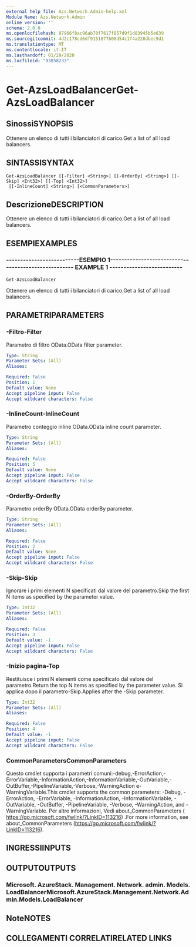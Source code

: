 ```yaml
---
external help file: Azs.Network.Admin-help.xml
Module Name: Azs.Network.Admin
online version: ''
schema: 2.0.0
ms.openlocfilehash: 87966f8ac96ab70f7617f857d9f1d83945b5e639
ms.sourcegitcommit: 4d2c178cd6df9151877b08d54c1f4a228dbec9d1
ms.translationtype: MT
ms.contentlocale: it-IT
ms.lasthandoff: 01/29/2020
ms.locfileid: "93858233"
---
```

# <span data-ttu-id="85942-101">Get-AzsLoadBalancer</span><span class="sxs-lookup"><span data-stu-id="85942-101">Get-AzsLoadBalancer</span></span>

## <span data-ttu-id="85942-102">Sinossi</span><span class="sxs-lookup"><span data-stu-id="85942-102">SYNOPSIS</span></span>
<span data-ttu-id="85942-103">Ottenere un elenco di tutti i bilanciatori di carico.</span><span class="sxs-lookup"><span data-stu-id="85942-103">Get a list of all load balancers.</span></span>

## <span data-ttu-id="85942-104">SINTASSI</span><span class="sxs-lookup"><span data-stu-id="85942-104">SYNTAX</span></span>

```
Get-AzsLoadBalancer [[-Filter] <String>] [[-OrderBy] <String>] [[-Skip] <Int32>] [[-Top] <Int32>]
 [[-InlineCount] <String>] [<CommonParameters>]
```

## <span data-ttu-id="85942-105">Descrizione</span><span class="sxs-lookup"><span data-stu-id="85942-105">DESCRIPTION</span></span>
<span data-ttu-id="85942-106">Ottenere un elenco di tutti i bilanciatori di carico.</span><span class="sxs-lookup"><span data-stu-id="85942-106">Get a list of all load balancers.</span></span>

## <span data-ttu-id="85942-107">ESEMPI</span><span class="sxs-lookup"><span data-stu-id="85942-107">EXAMPLES</span></span>

### <span data-ttu-id="85942-108">--------------------------ESEMPIO 1--------------------------</span><span class="sxs-lookup"><span data-stu-id="85942-108">-------------------------- EXAMPLE 1 --------------------------</span></span>
```
Get-AzsLoadBalancer
```

<span data-ttu-id="85942-109">Ottenere un elenco di tutti i bilanciatori di carico.</span><span class="sxs-lookup"><span data-stu-id="85942-109">Get a list of all load balancers.</span></span>

## <span data-ttu-id="85942-110">PARAMETRI</span><span class="sxs-lookup"><span data-stu-id="85942-110">PARAMETERS</span></span>

### <span data-ttu-id="85942-111">-Filtro</span><span class="sxs-lookup"><span data-stu-id="85942-111">-Filter</span></span>
<span data-ttu-id="85942-112">Parametro di filtro OData.</span><span class="sxs-lookup"><span data-stu-id="85942-112">OData filter parameter.</span></span>

```yaml
Type: String
Parameter Sets: (All)
Aliases: 

Required: False
Position: 1
Default value: None
Accept pipeline input: False
Accept wildcard characters: False
```

### <span data-ttu-id="85942-113">-InlineCount</span><span class="sxs-lookup"><span data-stu-id="85942-113">-InlineCount</span></span>
<span data-ttu-id="85942-114">Parametro conteggio inline OData.</span><span class="sxs-lookup"><span data-stu-id="85942-114">OData inline count parameter.</span></span>

```yaml
Type: String
Parameter Sets: (All)
Aliases: 

Required: False
Position: 5
Default value: None
Accept pipeline input: False
Accept wildcard characters: False
```

### <span data-ttu-id="85942-115">-OrderBy</span><span class="sxs-lookup"><span data-stu-id="85942-115">-OrderBy</span></span>
<span data-ttu-id="85942-116">Parametro orderBy OData.</span><span class="sxs-lookup"><span data-stu-id="85942-116">OData orderBy parameter.</span></span>

```yaml
Type: String
Parameter Sets: (All)
Aliases: 

Required: False
Position: 2
Default value: None
Accept pipeline input: False
Accept wildcard characters: False
```

### <span data-ttu-id="85942-117">-Skip</span><span class="sxs-lookup"><span data-stu-id="85942-117">-Skip</span></span>
<span data-ttu-id="85942-118">Ignorare i primi elementi N specificati dal valore del parametro.</span><span class="sxs-lookup"><span data-stu-id="85942-118">Skip the first N items as specified by the parameter value.</span></span>

```yaml
Type: Int32
Parameter Sets: (All)
Aliases: 

Required: False
Position: 3
Default value: -1
Accept pipeline input: False
Accept wildcard characters: False
```

### <span data-ttu-id="85942-119">-Inizio pagina</span><span class="sxs-lookup"><span data-stu-id="85942-119">-Top</span></span>
<span data-ttu-id="85942-120">Restituisce i primi N elementi come specificato dal valore del parametro.</span><span class="sxs-lookup"><span data-stu-id="85942-120">Return the top N items as specified by the parameter value.</span></span>
<span data-ttu-id="85942-121">Si applica dopo il parametro-Skip.</span><span class="sxs-lookup"><span data-stu-id="85942-121">Applies after the -Skip parameter.</span></span>

```yaml
Type: Int32
Parameter Sets: (All)
Aliases: 

Required: False
Position: 4
Default value: -1
Accept pipeline input: False
Accept wildcard characters: False
```

### <span data-ttu-id="85942-122">CommonParameters</span><span class="sxs-lookup"><span data-stu-id="85942-122">CommonParameters</span></span>
<span data-ttu-id="85942-123">Questo cmdlet supporta i parametri comuni:-debug,-ErrorAction,-ErrorVariable,-InformationAction,-InformationVariable,-OutVariable,-OutBuffer,-PipelineVariable,-Verbose,-WarningAction e-WarningVariable.</span><span class="sxs-lookup"><span data-stu-id="85942-123">This cmdlet supports the common parameters: -Debug, -ErrorAction, -ErrorVariable, -InformationAction, -InformationVariable, -OutVariable, -OutBuffer, -PipelineVariable, -Verbose, -WarningAction, and -WarningVariable.</span></span> <span data-ttu-id="85942-124">Per altre informazioni, Vedi about_CommonParameters ( https://go.microsoft.com/fwlink/?LinkID=113216) .</span><span class="sxs-lookup"><span data-stu-id="85942-124">For more information, see about_CommonParameters (https://go.microsoft.com/fwlink/?LinkID=113216).</span></span>

## <span data-ttu-id="85942-125">INGRESSI</span><span class="sxs-lookup"><span data-stu-id="85942-125">INPUTS</span></span>

## <span data-ttu-id="85942-126">OUTPUT</span><span class="sxs-lookup"><span data-stu-id="85942-126">OUTPUTS</span></span>

### <span data-ttu-id="85942-127">Microsoft. AzureStack. Management. Network. admin. Models. LoadBalancer</span><span class="sxs-lookup"><span data-stu-id="85942-127">Microsoft.AzureStack.Management.Network.Admin.Models.LoadBalancer</span></span>

## <span data-ttu-id="85942-128">Note</span><span class="sxs-lookup"><span data-stu-id="85942-128">NOTES</span></span>

## <span data-ttu-id="85942-129">COLLEGAMENTI CORRELATI</span><span class="sxs-lookup"><span data-stu-id="85942-129">RELATED LINKS</span></span>

